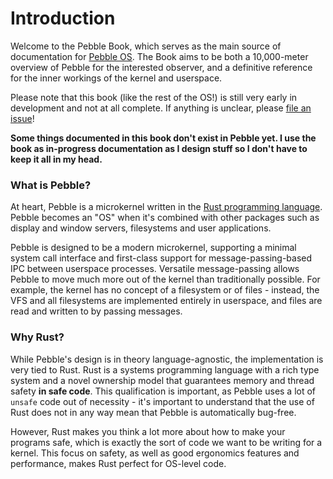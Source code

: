 # Introduction
Welcome to the Pebble Book, which serves as the main source of documentation for [Pebble OS](https://github.com/IsaacWoods/pebble).
The Book aims to be both a 10,000-meter overview of Pebble for the interested observer, and a definitive reference for the inner workings of the kernel and userspace. 

Please note that this book (like the rest of the OS!) is still very early in development and not at all complete.
If anything is unclear, please [file an issue](https://github.com/IsaacWoods/pebble/issues)!

**Some things documented in this book don't exist in Pebble yet. I use the book as in-progress documentation as I design stuff so I don't have to keep it all in my head.**

### What is Pebble?
At heart, Pebble is a microkernel written in the [Rust programming language](https://rust-lang.org).
Pebble becomes an "OS" when it's combined with other packages such as display and window servers, filesystems and user applications.

Pebble is designed to be a modern microkernel, supporting a minimal system call interface and first-class support for message-passing-based IPC between userspace processes. Versatile message-passing allows
Pebble to move much more out of the kernel than traditionally possible. For example, the kernel has no concept of a filesystem or of files - instead, the VFS and all filesystems are implemented entirely in
userspace, and files are read and written to by passing messages.

### Why Rust?
While Pebble's design is in theory language-agnostic, the implementation is very tied to Rust. Rust is a systems programming language with a rich type system and a novel ownership model that guarantees
memory and thread safety **in safe code**. This qualification is important, as Pebble uses a lot of `unsafe` code out of necessity - it's important to understand that the use of Rust does not in any way
mean that Pebble is automatically bug-free.

However, Rust makes you think a lot more about how to make your programs safe, which is exactly the sort of code we want to be writing for a kernel. This focus on safety, as well as good ergonomics features
and performance, makes Rust perfect for OS-level code.
